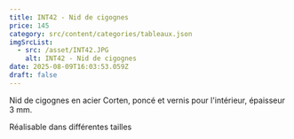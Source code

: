 ```yaml
---
title: INT42 - Nid de cigognes
price: 145
category: src/content/categories/tableaux.json
imgSrcList:
  - src: /asset/INT42.JPG
    alt: INT42 - Nid de cigognes
date: 2025-08-09T16:03:53.059Z
draft: false
---
```


Nid de cigognes en acier Corten, poncé et vernis pour l'intérieur, épaisseur 3 mm. 

Réalisable dans différentes tailles 
